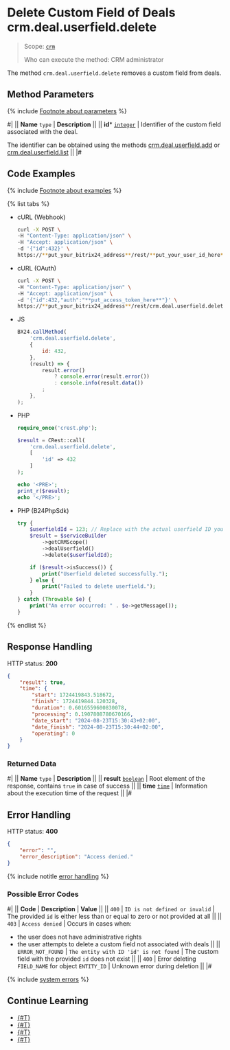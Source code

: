 # Delete Custom Field of Deals crm.deal.userfield.delete

> Scope: [`crm`](../../../scopes/permissions.md)
>
> Who can execute the method: CRM administrator

The method `crm.deal.userfield.delete` removes a custom field from deals.

## Method Parameters

{% include [Footnote about parameters](../../../../_includes/required.md) %}

#|
|| **Name**
`type` | **Description** ||
|| **id***
[`integer`](../../../data-types.md) | Identifier of the custom field associated with the deal.

The identifier can be obtained using the methods [crm.deal.userfield.add](./crm-deal-userfield-add.md) or [crm.deal.userfield.list](./crm-deal-userfield-list.md) ||
|#

## Code Examples

{% include [Footnote about examples](../../../../_includes/examples.md) %}

{% list tabs %}

- cURL (Webhook)

    ```bash
    curl -X POST \
    -H "Content-Type: application/json" \
    -H "Accept: application/json" \
    -d '{"id":432}' \
    https://**put_your_bitrix24_address**/rest/**put_your_user_id_here**/**put_your_webbhook_here**/crm.deal.userfield.delete
    ```

- cURL (OAuth)

    ```bash
    curl -X POST \
    -H "Content-Type: application/json" \
    -H "Accept: application/json" \
    -d '{"id":432,"auth":"**put_access_token_here**"}' \
    https://**put_your_bitrix24_address**/rest/crm.deal.userfield.delete
    ```

- JS

    ```js
    BX24.callMethod(
        'crm.deal.userfield.delete',
        {
            id: 432,
        },
        (result) => {
            result.error()
                ? console.error(result.error())
                : console.info(result.data())
            ;
        },
    );
    ```

- PHP

    ```php
    require_once('crest.php');

    $result = CRest::call(
        'crm.deal.userfield.delete',
        [
            'id' => 432
        ]
    );

    echo '<PRE>';
    print_r($result);
    echo '</PRE>';
    ```

- PHP (B24PhpSdk)

    ```php
    try {
        $userfieldId = 123; // Replace with the actual userfield ID you want to delete
        $result = $serviceBuilder
            ->getCRMScope()
            ->dealUserfield()
            ->delete($userfieldId);

        if ($result->isSuccess()) {
            print("Userfield deleted successfully.");
        } else {
            print("Failed to delete userfield.");
        }
    } catch (Throwable $e) {
        print("An error occurred: " . $e->getMessage());
    }
    ```

{% endlist %}

## Response Handling

HTTP status: **200**

```json
{
    "result": true,
    "time": {
        "start": 1724419843.518672,
        "finish": 1724419844.120328,
        "duration": 0.6016559600830078,
        "processing": 0.1907808780670166,
        "date_start": "2024-08-23T15:30:43+02:00",
        "date_finish": "2024-08-23T15:30:44+02:00",
        "operating": 0
    }
}
```

### Returned Data

#|
|| **Name**
`type` | **Description** ||
|| **result**
[`boolean`](../../../data-types.md) | Root element of the response, contains `true` in case of success ||
|| **time**
[`time`](../../../data-types.md#time) | Information about the execution time of the request ||
|#

## Error Handling

HTTP status: **400**

```json
{
    "error": "",
    "error_description": "Access denied."
}
```

{% include notitle [error handling](../../../../_includes/error-info.md) %}

### Possible Error Codes

#|
|| **Code** | **Description** | **Value** ||
|| `400` | `ID is not defined or invalid` | The provided `id` is either less than or equal to zero or not provided at all ||
|| `403` | `Access denied` | Occurs in cases when:
- the user does not have administrative rights
- the user attempts to delete a custom field not associated with deals ||
|| `ERROR_NOT_FOUND` | `The entity with ID 'id' is not found` | The custom field with the provided `id` does not exist ||
|| `400` | Error deleting `FIELD_NAME` for object `ENTITY_ID` | Unknown error during deletion ||
|#

{% include [system errors](../../../../_includes/system-errors.md) %}

## Continue Learning

- [{#T}](./crm-deal-userfield-add.md)
- [{#T}](./crm-deal-userfield-get.md)
- [{#T}](./crm-deal-userfield-list.md)
- [{#T}](./crm-deal-userfield-update.md)